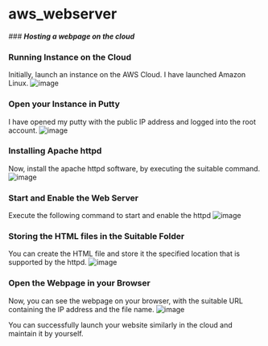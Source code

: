 # aws_webserver
_### **Hosting a webpage on the cloud**_
### **Running Instance on the Cloud**
Initially, launch an instance on the AWS Cloud. I have launched Amazon Linux.
![image](https://user-images.githubusercontent.com/60057551/96462894-bee94700-1243-11eb-89a3-10c80d4a8bad.png)

### **Open your Instance in Putty**
I have opened my putty with the public IP address and logged into the root account.
![image](https://user-images.githubusercontent.com/60057551/96463348-41720680-1244-11eb-870d-48edd134e91e.png)

### **Installing Apache httpd**
Now, install the apache httpd software, by executing the suitable command.
![image](https://user-images.githubusercontent.com/60057551/96463698-9d3c8f80-1244-11eb-9ace-31e8a2bf3c22.png)

### **Start and Enable the Web Server**
Execute the following command to start and enable the httpd
![image](https://user-images.githubusercontent.com/60057551/96464064-00c6bd00-1245-11eb-8c80-92e72e7a9ba6.png)

### **Storing the HTML files in the Suitable Folder**
You can create the HTML file and store it the specified location that is supported by the httpd.
![image](https://user-images.githubusercontent.com/60057551/96464544-98c4a680-1245-11eb-9532-5e6215171634.png)

### **Open the Webpage in your Browser**
Now, you can see the webpage on your browser, with the suitable URL containing the IP address and the file name.
![image](https://user-images.githubusercontent.com/60057551/96465498-a6c6f700-1246-11eb-8c01-3e85d916d36f.png)


You can successfully launch your website similarly in the cloud and maintain it by yourself.


